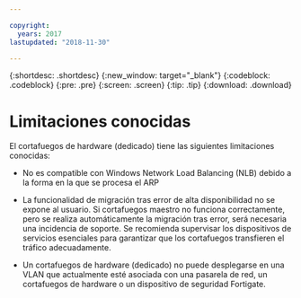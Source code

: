 ```yaml
---

copyright:
  years: 2017
lastupdated: "2018-11-30"

---
```


{:shortdesc: .shortdesc}
{:new_window: target="_blank"}
{:codeblock: .codeblock}
{:pre: .pre}
{:screen: .screen}
{:tip: .tip}
{:download: .download}

# Limitaciones conocidas
El cortafuegos de hardware (dedicado) tiene las siguientes limitaciones conocidas:

* No es compatible con Windows Network Load Balancing (NLB) debido a la forma en la que se procesa el ARP

* La funcionalidad de migración tras error de alta disponibilidad no se expone al usuario. Si cortafuegos maestro no funciona correctamente, pero se realiza automáticamente la migración tras error, será necesaria una incidencia de soporte. Se recomienda supervisar los dispositivos de servicios esenciales para garantizar que los cortafuegos transfieren el tráfico adecuadamente.

* Un cortafuegos de hardware (dedicado) no puede desplegarse en una VLAN que actualmente esté asociada con una pasarela de red, un cortafuegos de hardware o un dispositivo de seguridad Fortigate.
